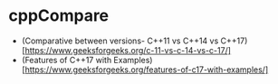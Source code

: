 # cppCompare



- (Comparative between versions- C++11 vs C++14 vs C++17)[https://www.geeksforgeeks.org/c-11-vs-c-14-vs-c-17/]
- (Features of C++17 with Examples)[https://www.geeksforgeeks.org/features-of-c17-with-examples/]

